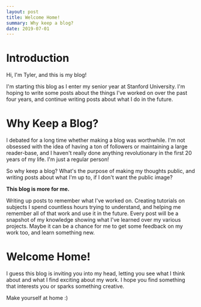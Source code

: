 ```yaml
---
layout: post
title: Welcome Home!
summary: Why keep a blog?
date: 2019-07-01
---
```

# Introduction
Hi, I'm Tyler, and this is my blog!

I'm starting this blog as I enter my senior year at Stanford University. I'm hoping to write some posts about the things I've worked on over the past four years, and continue writing posts about what I do in the future.

# Why Keep a Blog?

I debated for a long time whether making a blog was worthwhile. I'm not obsessed with the idea of having a ton of followers or maintaining a large reader-base, and I haven't really done anything revolutionary in the first 20 years of my life. I'm just a regular person!

So why keep a blog? What's the purpose of making my thoughts public, and writing posts about what I'm up to, if I don't want the public image?

**This blog is more for me.**

Writing up posts to remember what I've worked on. Creating tutorials on subjects I spend countless hours trying to understand, and helping me remember all of that work and use it in the future. Every post will be a snapshot of my knowledge showing what I've learned over my various projects. Maybe it can be a chance for me to get some feedback on my work too, and learn something new.

# Welcome Home!

I guess this blog is inviting you into my head, letting you see what I think about and what I find exciting about my work. I hope you find something that interests you or sparks something creative.

Make yourself at home :)
